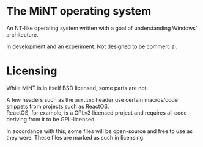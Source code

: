 # The MiNT operating system
An NT-like operating system written with a goal of understanding Windows' architecture.

In development and an experiment. Not designed to be commercial.

# Licensing
While MiNT is in itself BSD licensed, some parts are not.

A few headers such as the `asm.inc` header use certain macros/code snippets from projects such as ReactOS.\
ReactOS, for example, is a GPLv3 licensed project and requires all code deriving from it to be GPL-licensed.

In accordance with this, some files will be open-source and free to use as they were. These files are marked as such in licensing.

